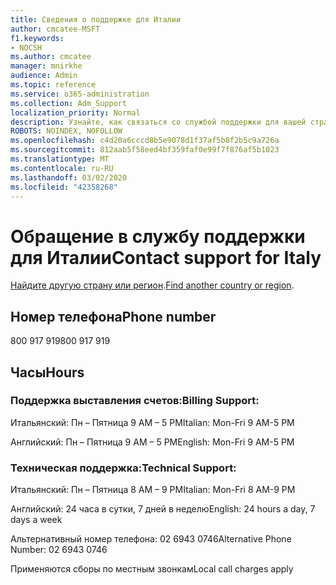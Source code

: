 ```yaml
---
title: Сведения о поддержке для Италии
author: cmcatee-MSFT
f1.keywords:
- NOCSH
ms.author: cmcatee
manager: mnirkhe
audience: Admin
ms.topic: reference
ms.service: o365-administration
ms.collection: Adm_Support
localization_priority: Normal
description: Узнайте, как связаться со службой поддержки для вашей страны или региона.
ROBOTS: NOINDEX, NOFOLLOW
ms.openlocfilehash: c4d20a6cccd8b5e9078d1f37af5b8f2b5c9a726a
ms.sourcegitcommit: 812aab5f58eed4bf359faf0e99f7f876af5b1023
ms.translationtype: MT
ms.contentlocale: ru-RU
ms.lasthandoff: 03/02/2020
ms.locfileid: "42358268"
---
```

# <a name="contact-support-for-italy"></a><span data-ttu-id="8a3f4-103">Обращение в службу поддержки для Италии</span><span class="sxs-lookup"><span data-stu-id="8a3f4-103">Contact support for Italy</span></span>

<span data-ttu-id="8a3f4-104">[Найдите другую страну или регион](../contact-support-for-business-products.md).</span><span class="sxs-lookup"><span data-stu-id="8a3f4-104">[Find another country or region](../contact-support-for-business-products.md).</span></span>

## <a name="phone-number"></a><span data-ttu-id="8a3f4-105">Номер телефона</span><span class="sxs-lookup"><span data-stu-id="8a3f4-105">Phone number</span></span>
<span data-ttu-id="8a3f4-106">800 917 919</span><span class="sxs-lookup"><span data-stu-id="8a3f4-106">800 917 919</span></span>

## <a name="hours"></a><span data-ttu-id="8a3f4-107">Часы</span><span class="sxs-lookup"><span data-stu-id="8a3f4-107">Hours</span></span>
### <a name="billing-support"></a><span data-ttu-id="8a3f4-108">Поддержка выставления счетов:</span><span class="sxs-lookup"><span data-stu-id="8a3f4-108">Billing Support:</span></span>

<span data-ttu-id="8a3f4-109">Итальянский: Пн – Пятница 9 AM – 5 PM</span><span class="sxs-lookup"><span data-stu-id="8a3f4-109">Italian: Mon-Fri 9 AM-5 PM</span></span>

<span data-ttu-id="8a3f4-110">Английский: Пн – Пятница 9 AM – 5 PM</span><span class="sxs-lookup"><span data-stu-id="8a3f4-110">English: Mon-Fri 9 AM-5 PM</span></span>

### <a name="technical-support"></a><span data-ttu-id="8a3f4-111">Техническая поддержка:</span><span class="sxs-lookup"><span data-stu-id="8a3f4-111">Technical Support:</span></span>

<span data-ttu-id="8a3f4-112">Итальянский: Пн – Пятница 8 AM – 9 PM</span><span class="sxs-lookup"><span data-stu-id="8a3f4-112">Italian: Mon-Fri 8 AM-9 PM</span></span>

<span data-ttu-id="8a3f4-113">Английский: 24 часа в сутки, 7 дней в неделю</span><span class="sxs-lookup"><span data-stu-id="8a3f4-113">English: 24 hours a day, 7 days a week</span></span>

<span data-ttu-id="8a3f4-114">Альтернативный номер телефона: 02 6943 0746</span><span class="sxs-lookup"><span data-stu-id="8a3f4-114">Alternative Phone Number: 02 6943 0746</span></span>

<span data-ttu-id="8a3f4-115">Применяются сборы по местным звонкам</span><span class="sxs-lookup"><span data-stu-id="8a3f4-115">Local call charges apply</span></span>
